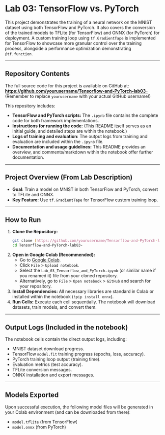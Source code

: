 # Lab 03: TensorFlow vs. PyTorch

This project demonstrates the training of a neural network on the MNIST dataset using both TensorFlow and PyTorch. It also covers the conversion of the trained models to TFLite (for TensorFlow) and ONNX (for PyTorch) for deployment. A custom training loop using `tf.GradientTape` is implemented for TensorFlow to showcase more granular control over the training process, alongside a performance optimization demonstrating `@tf.function`.

---

## Repository Contents

The full source code for this project is available on GitHub at:
**https://github.com/yourusername/Tensorflow-and-PyTorch-lab03-** (Remember to replace `yourusername` with your actual GitHub username!)

This repository includes:

* **TensorFlow and PyTorch scripts:** The `.ipynb` file contains the complete code for both framework implementations.
* **Instructions for running the code:** (This README itself serves as an initial guide, and detailed steps are within the notebook.)
* **Logs of training and evaluation:** The output logs from training and evaluation are included within the `.ipynb` file.
* **Documentation and usage guidelines:** This README provides an overview, and comments/markdown within the notebook offer further documentation.

---

## Project Overview (From Lab Description)

* **Goal:** Train a model on MNIST in both TensorFlow and PyTorch, convert to TFLite and ONNX.
* **Key Feature:** Use `tf.GradientTape` for TensorFlow custom training loop.

---

## How to Run

1.  **Clone the Repository:**
    ```bash
    git clone [https://github.com/yourusername/Tensorflow-and-PyTorch-lab03-.git](https://github.com/yourusername/Tensorflow-and-PyTorch-lab03-.git)
    cd Tensorflow-and-PyTorch-lab03-
    ```
2.  **Open in Google Colab (Recommended):**
    * Go to [Google Colab](https://colab.research.google.com/).
    * Click `File` > `Upload notebook`.
    * Select the `Lab_03_Tensorflow_and_PyTorch.ipynb` (or similar name if you renamed it) file from your cloned repository.
    * Alternatively, go to `File` > `Open notebook` > `GitHub` and search for your repository.
3.  **Install Dependencies:** All necessary libraries are standard in Colab or installed within the notebook (`!pip install onnx`).
4.  **Run Cells:** Execute each cell sequentially. The notebook will download datasets, train models, and convert them.

---

## Output Logs (Included in the notebook)

The notebook cells contain the direct output logs, including:
* MNIST dataset download progress.
* TensorFlow `model.fit` training progress (epochs, loss, accuracy).
* PyTorch training loop output (training time).
* Evaluation metrics (test accuracy).
* TFLite conversion messages.
* ONNX installation and export messages.

---

## Models Exported

Upon successful execution, the following model files will be generated in your Colab environment (and can be downloaded from there):
* `model.tflite` (from TensorFlow)
* `model.onnx` (from PyTorch)
